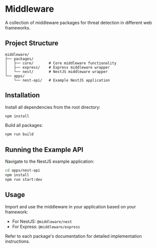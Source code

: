 # Middleware

A collection of middleware packages for threat detection in different web frameworks.

## Project Structure

```
middleware/
├── packages/
│   ├── core/       # Core middleware functionality
│   ├── express/    # Express middleware wrapper
│   └── nest/       # NestJS middleware wrapper
└── apps/
    └── nest-api/   # Example NestJS application
```

## Installation

Install all dependencies from the root directory:

```bash
npm install
```

Build all packages:

```bash
npm run build
```

## Running the Example API

Navigate to the NestJS example application:

```bash
cd apps/nest-api
npm install
npm run start:dev
```

## Usage

Import and use the middleware in your application based on your framework:

- For NestJS: `@middleware/nest`
- For Express: `@middleware/express`

Refer to each package's documentation for detailed implementation instructions.